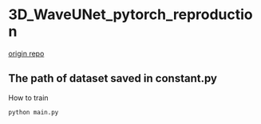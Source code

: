 # 3D_WaveUNet_pytorch_reproduction

[origin repo](https://github.com/LiQiufu/3D-WaveUNet)

## The path of dataset saved in constant.py

How to train 

```angular2html
python main.py
```